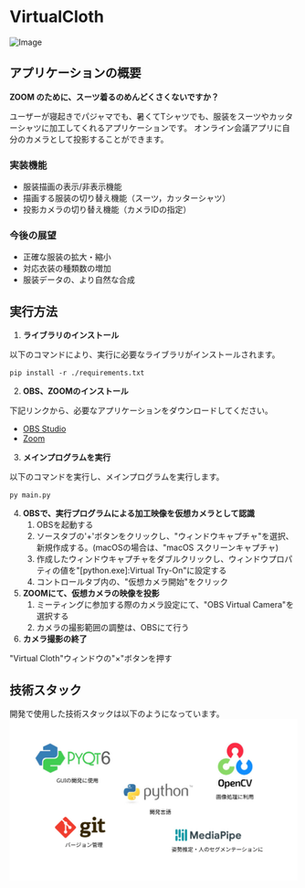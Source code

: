 # VirtualCloth

![Image](https://github.com/user-attachments/assets/7866aff7-9c63-4591-851e-08a02b9048a8)

## アプリケーションの概要
**ZOOM のために、スーツ着るのめんどくさくないですか？**

ユーザーが寝起きでパジャマでも、暑くてTシャツでも、服装をスーツやカッターシャツに加工してくれるアプリケーションです。
オンライン会議アプリに自分のカメラとして投影することができます。

### 実装機能
* 服装描画の表示/非表示機能
* 描画する服装の切り替え機能（スーツ，カッターシャツ）
* 投影カメラの切り替え機能（カメラIDの指定）

### 今後の展望
* 正確な服装の拡大・縮小
* 対応衣装の種類数の増加
* 服装データの、より自然な合成

## 実行方法
1. **ライブラリのインストール**

以下のコマンドにより、実行に必要なライブラリがインストールされます。
```
pip install -r ./requirements.txt
```
2. **OBS、ZOOMのインストール**

下記リンクから、必要なアプリケーションをダウンロードしてください。
* [OBS Studio](https://obsproject.com/ja/download)
* [Zoom](https://zoom.us/ja/download)

3. **メインプログラムを実行**

以下のコマンドを実行し、メインプログラムを実行します。
```
py main.py
```
4. **OBSで、実行プログラムによる加工映像を仮想カメラとして認識**
    1. OBSを起動する
    2. ソースタブの'+'ボタンをクリックし、"ウィンドウキャプチャ"を選択、新規作成する。(macOSの場合は、"macOS スクリーンキャプチャ)
    3. 作成したウィンドウキャプチャをダブルクリックし、ウィンドウプロパティの値を"\[python.exe\]:Virtual Try-On"に設定する
    4. コントロールタブ内の、"仮想カメラ開始"をクリック
5. **ZOOMにて、仮想カメラの映像を投影**
    1. ミーティングに参加する際のカメラ設定にて、"OBS Virtual Camera"を選択する
    2. カメラの撮影範囲の調整は、OBSにて行う
6. **カメラ撮影の終了**

"Virtual Cloth"ウィンドウの"×"ボタンを押す

## 技術スタック
開発で使用した技術スタックは以下のようになっています。
![Technology Stack](./public/TechnologyStack.svg)